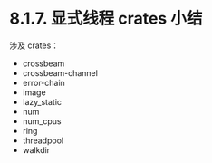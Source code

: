 # 8.1.7. 显式线程 crates 小结

涉及 crates：
- crossbeam
- crossbeam-channel
- error-chain
- image
- lazy_static
- num
- num_cpus
- ring
- threadpool
- walkdir

